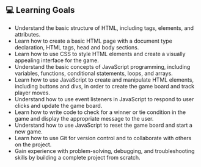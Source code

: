 ## 💻 Learning Goals 
* Understand the basic structure of HTML, including tags, elements, and attributes.
* Learn how to create a basic HTML page with a document type declaration, HTML tags, head and body sections.
* Learn how to use CSS to style HTML elements and create a visually appealing interface for the game.
* Understand the basic concepts of JavaScript programming, including variables, functions, conditional statements, loops, and arrays.
* Learn how to use JavaScript to create and manipulate HTML elements, including buttons and divs, in order to create the game board and track player moves.
* Understand how to use event listeners in JavaScript to respond to user clicks and update the game board.
* Learn how to write code to check for a winner or tie condition in the game and display the appropriate message to the user.
* Understand how to use JavaScript to reset the game board and start a new game.
* Learn how to use Git for version control and to collaborate with others on the project.
* Gain experience with problem-solving, debugging, and troubleshooting skills by building a complete project from scratch.
